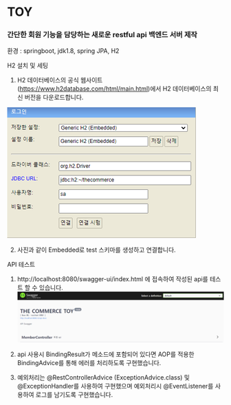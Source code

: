 # TOY
### 간단한 회원 기능을 담당하는 새로운 restful api 백엔드 서버 제작

환경 : springboot, jdk1.8, spring JPA, H2


H2 설치 및 세팅

1. H2 데이터베이스의 공식 웹사이트(https://www.h2database.com/html/main.html)에서 
H2 데이터베이스의 최신 버전을 다운로드합니다.

![img.png](src/main/resources/static/images/h2.png)

2. 사진과 같이 Embedded로 test 스키마를 생성하고 연결합니다.

API 테스트
1. http://localhost:8080/swagger-ui/index.html 에 접속하여 작성된 api를 테스트 할 수 있습니다.
![img.png](src/main/resources/static/images/swagger.png)

2. api 사용시 BindingResult가 메소드에 포함되어 있다면 AOP를 적용한 BindingAdvice를 통해 에러를 처리하도록 구현했습니다.

3. 예외처리는 @RestControllerAdvice (ExceptionAdvice.class) 및 @ExceptionHandler를 사용하여 구현했으며
예외처리시 @EventListener를 사용하여 로그를 남기도록 구현했습니다.

